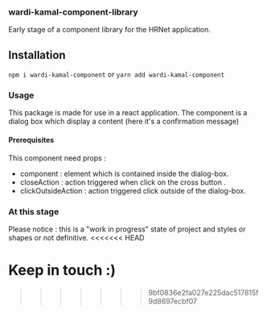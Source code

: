 ### wardi-kamal-component-library
Early stage of a component library for the HRNet application.  

## Installation

`npm i wardi-kamal-component` or `yarn add wardi-kamal-component`

### Usage
This package is made for use in a react application.
The component is a dialog box which display a content (here it's a confirmation message)

  

#### Prerequisites
This component need props :
- component : element which is contained inside the dialog-box.
- closeAction : action triggered when click on the cross button .
- clickOutsideAction : action triggered click outside of the dialog-box.

### At this stage
Please notice : this is a "work in progress" state of project and styles or shapes or not definitive.
<<<<<<< HEAD

Keep in touch :)
=======
>>>>>>> 9bf0836e2fa027e225dac517815f9d8697ecbf07
